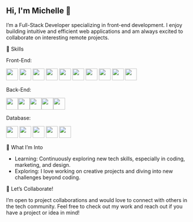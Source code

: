## Hi, I'm Michelle 👋

I’m a Full-Stack Developer specializing in front-end development. I enjoy building intuitive and efficient web applications and am always excited to collaborate on interesting remote projects.

🔧 Skills

Front-End: 

<img height="32" width="32" src="https://cdn.simpleicons.org/react" /> <img height="32" width="32" src="https://cdn.simpleicons.org/vue.js" /> <img height="32" width="32" src="https://cdn.simpleicons.org/remix" /> <img height="32" width="32" src="https://cdn.simpleicons.org/tailwindcss" /> <img height="32" width="32" src="https://cdn.simpleicons.org/bootstrap" /> <img height="32" width="32" src="https://cdn.simpleicons.org/jquery" /> <img height="32" width="32" src="https://cdn.simpleicons.org/html5" /> <img height="32" width="32" src="https://cdn.simpleicons.org/css3" /> <img height="32" width="32" src="https://cdn.simpleicons.org/javascript" /> <img height="32" width="32" src="https://cdn.simpleicons.org/typescript" />

Back-End:

<img height="32" width="32" src="https://cdn.simpleicons.org/node.js" /><img height="32" width="32" src="https://cdn.simpleicons.org/.net" /><img height="32" width="32" src="https://cdn.simpleicons.org/go" /><img height="32" width="32" src="https://cdn.simpleicons.org/php" /><img height="32" width="32" src="https://cdn.simpleicons.org/laravel" />

Database: 

<img height="32" width="32" src="https://cdn.simpleicons.org/postgresql" /> <img height="32" width="32" src="https://cdn.simpleicons.org/mysql" /> <img height="32" width="32" src="https://cdn.simpleicons.org/graphql" /> <img height="32" width="32" src="https://cdn.simpleicons.org/mongodb" />  <img height="32" width="32" src="https://cdn.simpleicons.org/supabase" />


🌟 What I’m Into

- Learning: Continuously exploring new tech skills, especially in coding, marketing, and design.
- Exploring: I love working on creative projects and diving into new challenges beyond coding.

🤝 Let’s Collaborate!

I’m open to project collaborations and would love to connect with others in the tech community. Feel free to check out my work and reach out if you have a project or idea in mind!
<!--
**mctn6/mctn6** is a ✨ _special_ ✨ repository because its `README.md` (this file) appears on your GitHub profile.

Here are some ideas to get you started:

- 🔭 I’m currently working on ...
- 🌱 I’m currently learning ...
- 👯 I’m looking to collaborate on ...
- 🤔 I’m looking for help with ...
- 💬 Ask me about ...
- 📫 How to reach me: ...
- 😄 Pronouns: ...
- ⚡ Fun fact: ...
-->
